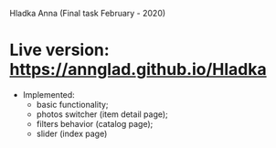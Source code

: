 
Hladka Anna (Final task February -  2020)
# Live version: https://annglad.github.io/Hladka

* Implemented:
	* basic functionality;
	* photos switcher (item detail page);
	* filters behavior (catalog page);
	* slider (index page)
